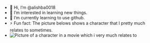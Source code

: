 - 👋 Hi, I’m @alishba0018
- 👀 I’m interested in learning new things.
- 🌱 I’m currently learning to use github.
- ⚡ Fun fact: The picture belows shows a character that I pretty much relates to sometimes.
- 
  ![Picture of a character in a movie which i very much relates to](https://i.imgflip.com/46p0ok.jpg?a479016)
<!---
alishba0018/alishba0018 is a ✨ special ✨ repository because its `README.md` (this file) appears on your GitHub profile.
You can click the Preview link to take a look at your changes.
--->

